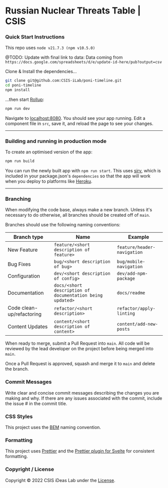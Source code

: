 # Russian Nuclear Threats Table | CSIS

### Quick Start Instructions

This repo uses `node v21.7.3 (npm v10.5.0)`

@TODO: Update with final link to data: 
Data coming from `https://docs.google.com/spreadsheets/d/e/update-id-here/pub?output=csv`

Clone & Install the dependencies...

```bash
git clone git@github.com:CSIS-iLab/poni-timeline.git
cd poni-timeline
npm install
```

...then start [Rollup](https://rollupjs.org):

```bash
npm run dev
```

Navigate to [localhost:8080](http://localhost:8080). You should see your app running. Edit a component file in `src`, save it, and reload the page to see your changes.

---

### Building and running in production mode

To create an optimised version of the app:

```bash
npm run build
```

You can run the newly built app with `npm run start`. This uses [sirv](https://github.com/lukeed/sirv), which is included in your package.json's `dependencies` so that the app will work when you deploy to platforms like [Heroku](https://heroku.com).

---

### Branching

When modifying the code base, always make a new branch. Unless it's necessary to do otherwise, all branches should be created off of `main`.

Branches should use the following naming conventions:

| Branch type               | Name                                                      | Example                     |
| ------------------------- | --------------------------------------------------------- | --------------------------- |
| New Feature               | `feature/<short description of feature>`                  | `feature/header-navigation` |
| Bug Fixes                 | `bug/<short description of bug>`                          | `bug/mobile-navigation`     |
| Configuration             | `dev/<short description of config>`                       | `dev/add-npm-package`       |
| Documentation             | `docs/<short description of documentation being updated>` | `docs/readme`               |
| Code clean-up/refactoring | `refactor/<short description>`                            | `refactor/apply-linting`    |
| Content Updates           | `content/<short description of content>`                  | `content/add-new-posts`     |

When ready to merge, submit a Pull Request into `main`. All code will be reviewed by the lead developer on the project before being merged into `main`.

Once a Pull Request is approved, squash and merge it to `main` and delete the branch.

### Commit Messages

Write clear and concise commit messages describing the changes you are making and why. If there are any issues associated with the commit, include the issue # in the commit title.

### CSS Styles

This project uses the [BEM](http://getbem.com/introduction/) naming convention.

### Formatting

This project uses [Prettier](https://prettier.io/) and the [Prettier plugin for Svelte](https://github.com/sveltejs/prettier-plugin-svelte) for consistent formatting.

### Copyright / License

Copyright © 2022 CSIS iDeas Lab under the [License](LICENSE).
